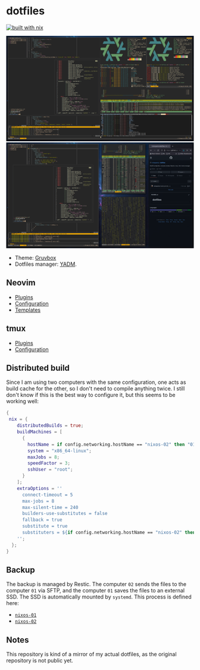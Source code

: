 # dotfiles

[![built with nix](https://builtwithnix.org/badge.svg)](https://builtwithnix.org)

![Example 01](https://github.com/mrioqueiroz/dotfiles/raw/master/setup-01.png)
![Example 02](https://github.com/mrioqueiroz/dotfiles/raw/master/setup-02.png)

- Theme: [Gruvbox](https://github.com/morhetz/gruvbox)
- Dotfiles manager: [YADM](https://yadm.io/).

## Neovim

- [Plugins](https://github.com/mrioqueiroz/dotfiles/blob/master/.config/nixpkgs/home.nix)
- [Configuration](https://github.com/mrioqueiroz/dotfiles/blob/master/.config/nixpkgs/init.vim)
- [Templates](https://github.com/mrioqueiroz/dotfiles/tree/master/.vim/templates)

## tmux

- [Plugins](https://github.com/mrioqueiroz/dotfiles/blob/master/.config/nixpkgs/home.nix)
- [Configuration](https://github.com/mrioqueiroz/dotfiles/blob/master/.config/nixpkgs/tmux.conf)

## Distributed build

Since I am using two computers with the same configuration, one acts as build
cache for the other, so I don't need to compile anything twice.
I still don't know if this is the best way to configure it, but this seems to
be working well:

```nix
{
 nix = {
    distributedBuilds = true;
    buildMachines = [
      {
        hostName = if config.networking.hostName == "nixos-02" then "01-builder" else "02-builder";
        system = "x86_64-linux";
        maxJobs = 8;
        speedFactor = 3;
        sshUser = "root";
      }
    ];
    extraOptions = ''
      connect-timeout = 5
      max-jobs = 8
      max-silent-time = 240
      builders-use-substitutes = false
      fallback = true
      substitute = true
      substituters = ${if config.networking.hostName == "nixos-02" then "01-builder" else "02-builder"} https://cache.nixos.org
    '';
  };
}
```

## Backup

The backup is managed by Restic. The computer `02` sends the files to the
computer `01` via SFTP, and the computer `01` saves the files to an external
SSD. The SSD is automatically mounted by `systemd`. This process is defined
here:

- [`nixos-01`](https://github.com/mrioqueiroz/dotfiles/blob/master/configuration.nix%23%23h.nixos-01)
- [`nixos-02`](https://github.com/mrioqueiroz/dotfiles/blob/master/configuration.nix%23%23h.nixos-02)

## Notes

This repository is kind of a mirror of my actual dotfiles, as the original
repository is not public yet.
